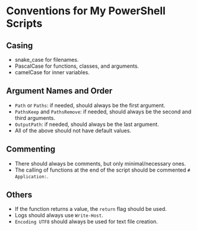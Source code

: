 # Conventions for My PowerShell Scripts

## Casing

- snake_case for filenames.
- PascalCase for functions, classes, and arguments.
- camelCase for inner variables.


## Argument Names and Order

- `Path` or `Paths`: if needed, should always be the first argument.
- `PathsKeep` and `PathsRemove`: if needed, should always be the second and third arguments.
- `OutputPath`: if needed, should always be the last argument.
- All of the above should not have default values.


## Commenting

- There should always be comments, but only minimal/necessary ones.
- The calling of functions at the end of the script should be commented `# Application:`.


## Others

- If the function returns a value, the `return` flag should be used.
- Logs should always use `Write-Host`.
- `Encoding UTF8` should always be used for text file creation.
